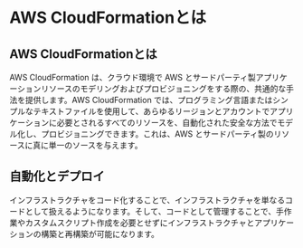 # AWS CloudFormationとは

## AWS CloudFormationとは

AWS CloudFormation は、クラウド環境で AWS とサードパーティ製アプリケーションリソースのモデリングおよびプロビジョニングをする際の、共通的な手法を提供します。AWS CloudFormation では、プログラミング言語またはシンプルなテキストファイルを使用して、あらゆるリージョンとアカウントでアプリケーションに必要とされるすべてのリソースを、自動化された安全な方法でモデル化し、プロビジョニングできます。これは、AWS とサードパーティ製のリソースに真に単一のソースを与えます。

## 自動化とデプロイ

インフラストラクチャをコード化することで、インフラストラクチャを単なるコードとして扱えるようになります。そして、コードとして管理することで、手作業やカスタムスクリプト作成を必要とせずにインフラストラクチャとアプリケーションの構築と再構築が可能になります。

